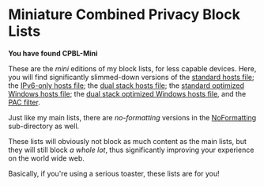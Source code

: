 # Miniature Combined Privacy Block Lists
  
**You have found CPBL-Mini**
  
These are the *mini* editions of my block lists, for less capable devices. Here, you will find significantly slimmed-down versions of the [standard hosts file](https://raw.githubusercontent.com/bongochong/CombinedPrivacyBlockLists/master/MiniLists/mini-newhosts.hosts); the [IPv6-only hosts file](https://raw.githubusercontent.com/bongochong/CombinedPrivacyBlockLists/master/MiniLists/mini-newhosts-IPv6.hosts); the [dual stack hosts file](https://raw.githubusercontent.com/bongochong/CombinedPrivacyBlockLists/master/MiniLists/mini-newhosts-Dual.hosts); the [standard optimized Windows hosts file](https://raw.githubusercontent.com/bongochong/CombinedPrivacyBlockLists/master/MiniLists/NoFormatting/mini-opt-win.hosts); the [dual stack optimized Windows hosts file](https://raw.githubusercontent.com/bongochong/CombinedPrivacyBlockLists/master/MiniLists/NoFormatting/mini-opt-win-Dual.hosts), and the [PAC filter](https://raw.githubusercontent.com/bongochong/CombinedPrivacyBlockLists/master/MiniLists/mini-pac-done.js).
  
Just like my main lists, there are *no-formatting* versions in the [NoFormatting](https://github.com/bongochong/CombinedPrivacyBlockLists/tree/master/MiniLists/NoFormatting) sub-directory as well.
  
These lists will obviously not block as much content as the main lists, but they will still block *a whole lot*, thus significantly improving your experience on the world wide web.
  
Basically, if you're using a serious toaster, these lists are for you!
